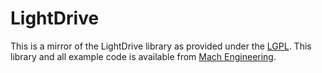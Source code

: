 # LightDrive

This is a mirror of the LightDrive library as provided under the [LGPL](https://www.gnu.org/licenses/lgpl-3.0.en.html).
This library and all example code is available from [Mach Engineering](https://mach-engineering.com/products/LDRV-12/). 
